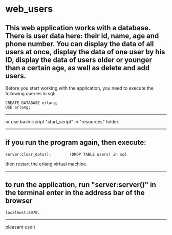 web_users
==================================================
This web application works with a database. 
There is user data here: their id, name, age and phone number. 
You can display the data of all users at once, display the data of one user by his ID, display the data of users older or younger than a certain age, as well as delete and add users.
------------------------------------------------
Before you start working with the application, you need to execute the following queries in sql:

	CREATE DATABASE erlang;
	USE erlang;
	
------------------------------------------------	
or use bash-script "start_script" in "resources" folder.

------------------------------------------------
if you run the program again, then execute:
------------------------------------------------

	server:clear_data();		(DROP TABLE users) in sql
	
then restart the erlang virtual machine.

------------------------------------------------
to run the application, run "server:server()" in the terminal
enter in the address bar of the browser
------------------------------------------------

	localhost:8070.
------------------------------------------------
pleasant use:)
